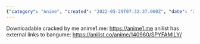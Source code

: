 ```yaml
---
{"category": "Anime", "created": "2022-05-29T07:32:37.000Z", "date": "2022-05-29 07:32:37", "description": "The article highlights a website, anime1.me, that allows users to watch anime online. It specifically mentions a popular series, SPYxFAMILY, and provides a link for easy access. Additionally, the article notes that this anime is also listed on anilist with external links to bangume.", "modified": "2022-08-18T16:35:13.258Z", "tags": ["anime", "information gathering", "scraping", "video sources"], "title": "Watch Anime Online"}
---
```

Downloadable cracked by me anime1.me:
https://anime1.me
anilist has external links to bangume:
https://anilist.co/anime/140960/SPYFAMILY/